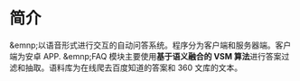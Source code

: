 # 简介
&emnp;以语音形式进行交互的自动问答系统。程序分为客户端和服务器端。客户端为安卓 APP.
&emnp;FAQ 模块主要使用**基于语义融合的 VSM 算法**进行答案过滤和抽取。语料库为在线爬去百度知道的答案和 360 文库的文本。
